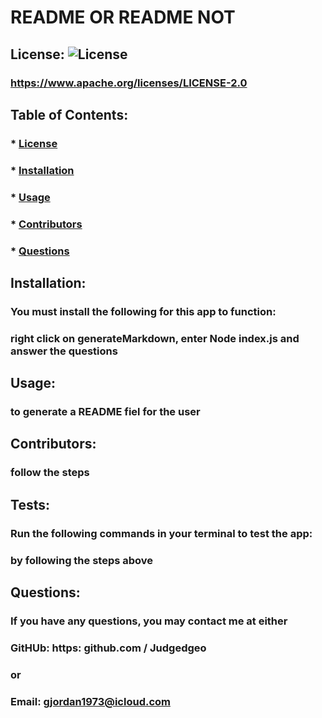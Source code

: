 
# README OR README NOT

## License:  ![License](https://img.shields.io/badge/License-Apache%202.0-blue.svg)
### https://www.apache.org/licenses/LICENSE-2.0

## Table of Contents:
### * [License](#license)
### * [Installation](#installation)
### * [Usage](#usage)
### * [Contributors](#contributors)
### * [Questions](#questions)

## Installation:
### You must install the following for this app to function:
### right click on generateMarkdown, enter Node index.js and answer the questions

## Usage:
### to generate a README fiel for the user

## Contributors:
### follow the steps

## Tests:
### Run the following commands in your terminal to test the app:
### by following the steps above

## Questions:
### If you have any questions, you may contact me at either
### GitHUb: https: github.com / Judgedgeo
### or
### Email: gjordan1973@icloud.com
